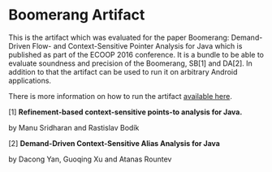 # Boomerang Artifact

This is the artifact which was evaluated for the paper Boomerang: Demand-Driven Flow- and Context-Sensitive Pointer Analysis for Java which is published as part of the ECOOP 2016 conference. It is a bundle to be able to evaluate soundness and precision of the Boomerang, SB[1] and DA[2]. In addition to that the artifact can be used to run it on arbitrary Android applications.

There is more information on how to run the artifact [available here](https://github.com/johspaeth/boomerang-artifact/wiki).

[1] **Refinement-based context-sensitive points-to analysis for Java.** 

by Manu Sridharan and Rastislav Bodík

[2] **Demand-Driven Context-Sensitive Alias Analysis for Java**

by Dacong Yan, Guoqing Xu and Atanas Rountev
